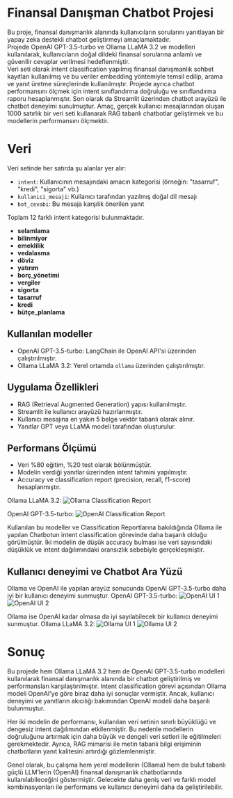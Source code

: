 ﻿# Finansal Danışman Chatbot Projesi

Bu proje, finansal danışmanlık alanında kullanıcıların sorularını yanıtlayan bir yapay zeka destekli chatbot geliştirmeyi amaçlamaktadır.  
Projede OpenAI GPT-3.5-turbo ve Ollama LLaMA 3.2 ve modelleri kullanılarak, kullanıcıların doğal dildeki finansal sorularına anlamlı ve güvenilir cevaplar verilmesi hedeflenmiştir.  
Veri seti olarak intent classification yapılmış finansal danışmanlık sohbet kayıtları kullanılmış ve bu veriler embedding yöntemiyle temsil edilip, arama ve yanıt üretme süreçlerinde kullanılmıştır.
Projede ayrıca chatbot performansını ölçmek için intent sınıflandırma doğruluğu ve sınıflandırma raporu hesaplanmıştır.  Son olarak da Streamlit üzerinden chatbot arayüzü ile chatbot deneyimi sunulmuştur.
Amaç, gerçek kullanıcı mesajlarından oluşan 1000 satırlık bir veri seti kullanarak RAG tabanlı chatbotlar geliştirmek ve bu modellerin performansını ölçmektir.


# Veri

Veri setinde her satırda şu alanlar yer alır:
- `intent`: Kullanıcının mesajındaki amacın kategorisi (örneğin: "tasarruf", "kredi", "sigorta" vb.)
- `kullanici_mesaji`: Kullanıcı tarafından yazılmış doğal dil mesajı
- `bot_cevabi`: Bu mesaja karşılık önerilen yanıt

Toplam 12 farklı intent kategorisi bulunmaktadır.
-   **selamlama**
-   **bilinmiyor**
-   **emeklilik**
-   **vedalasma**
-   **döviz**
-   **yatırım**
-   **borç_yönetimi**
-   **vergiler**
-   **sigorta**
-   **tasarruf**
-   **kredi**
-   **bütçe_planlama**

## Kullanılan modeller

- OpenAI GPT-3.5-turbo: LangChain ile OpenAI API'si üzerinden çalıştırılmıştır.
- Ollama LLaMA 3.2: Yerel ortamda `ollama` üzerinden çalıştırılmıştır.

## Uygulama Özellikleri

- RAG (Retrieval Augmented Generation) yapısı kullanılmıştır.
- Streamlit ile kullanıcı arayüzü hazırlanmıştır.
- Kullanıcı mesajına en yakın 5 belge vektör tabanlı olarak alınır.
- Yanıtlar GPT veya LLaMA modeli tarafından oluşturulur.

## Performans Ölçümü

- Veri %80 eğitim, %20 test olarak bölünmüştür.
- Modelin verdiği yanıtlar üzerinden intent tahmini yapılmıştır.
- Accuracy ve classification report (precision, recall, f1-score) hesaplanmıştır.

 Ollama LLaMA 3.2:
![Ollama Classification Report](https://i.imgur.com/z271adt.jpg)  

OpenAI GPT-3.5-turbo:
![OpenAI Classification Report](https://i.imgur.com/gQXziRq.jpg)

Kullanılan bu modeller ve Classification Reportlarına bakıldığında Ollama ile yapılan Chatbotun intent classification görevinde daha başarılı olduğu görülmüştür. İki modelin de düşük accuracy bulması ise veri sayısındaki düşüklük ve intent dağılımındaki oransızlık 
sebebiyle gerçekleşmiştir.

## Kullanıcı deneyimi ve Chatbot Ara Yüzü

Ollama ve OpenAI ile yapılan arayüz sonucunda OpenAI GPT-3.5-turbo daha iyi bir kullanıcı deneyimi sunmuştur. 
OpenAI GPT-3.5-turbo:
![OpenAI UI 1](https://i.imgur.com/qgogfRg.jpg) 
![OpenAI UI 2](https://i.imgur.com/oE8atF5.jpg)

Ollama ise OpenAI kadar olmasa da iyi sayılabilecek bir kullanıcı deneyimi sunmuştur.
Ollama LLaMA 3.2:
![Ollama UI 1](https://i.imgur.com/6wUBTL0.jpg) 
![Ollama UI 2](https://i.imgur.com/ofCWnB2.jpg)

# Sonuç
Bu projede hem Ollama LLaMA 3.2 hem de OpenAI GPT-3.5-turbo modelleri kullanılarak finansal danışmanlık alanında bir chatbot geliştirilmiş ve performansları karşılaştırılmıştır. Intent classification görevi açısından Ollama modeli OpenAI’ye göre biraz daha iyi sonuçlar vermiştir. Ancak, kullanıcı deneyimi ve yanıtların akıcılığı bakımından OpenAI modeli daha başarılı bulunmuştur.

Her iki modelin de performansı, kullanılan veri setinin sınırlı büyüklüğü ve dengesiz intent dağılımından etkilenmiştir. Bu nedenle modellerin doğruluğunu artırmak için daha büyük ve dengeli veri setleri ile eğitilmeleri gerekmektedir. Ayrıca, RAG mimarisi ile metin tabanlı bilgi erişiminin chatbotların yanıt kalitesini artırdığı gözlemlenmiştir.

Genel olarak, bu çalışma hem yerel modellerin (Ollama) hem de bulut tabanlı güçlü LLM’lerin (OpenAI) finansal danışmanlık chatbotlarında kullanılabileceğini göstermiştir. Gelecekte daha geniş veri ve farklı model kombinasyonları ile performans ve kullanıcı deneyimi daha da geliştirilebilir.

